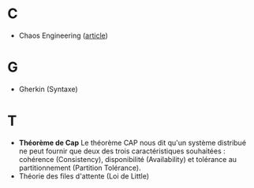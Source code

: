 # C
- Chaos Engineering ([article](https://blog.octo.com/paris-chaos-engineering-meetup-9-perseverance-compte-rendu/))

# G
- Gherkin (Syntaxe)

# T
- **Théorème de Cap** Le théorème CAP nous dit qu'un système distribué ne peut fournir que deux des trois caractéristiques souhaitées : cohérence (Consistency), disponibilité (Availability) et tolérance au partitionnement (Partition Tolérance).
- Théorie des files d'attente  (Loi de Little)
